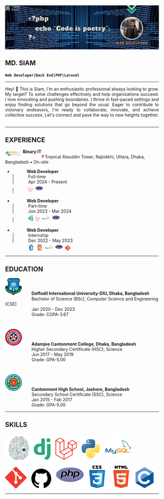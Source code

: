 ![Banner](imgs/banner.gif)  

## __MD. SIAM__  
**`Web Developer|Back End|PHP|Laravel`**  
___

<div style="text-align: justify;">
Hey! 👋 This is Siam, I'm an enthusiastic professional always looking to grow. My target? To solve challenges effectively and help organizations succeed. I love innovating and pushing boundaries. I thrive in fast-paced settings and enjoy finding solutions that go beyond the usual. Eager to contribute to visionary endeavors, I'm ready to collaborate, innovate, and achieve collective success. Let's connect and pave the way to new heights together.
</div><br>

___
## EXPERIENCE

<img align="left" alt="binary-it" width="50px;" src="imgs/logo.png" style="margin-top:8px;">&nbsp;&nbsp;__Binary IT__  
&nbsp;&nbsp;&nbsp;&nbsp;&nbsp;&nbsp;&nbsp;&nbsp;&nbsp;&nbsp;&nbsp;&nbsp;&nbsp;&nbsp;&nbsp;&nbsp;&nbsp;<img alt="location_bar" width="13px;" src="imgs/location_bar.png">Tropical Alauddin Tower, Rajlokkhi, Uttara, Dhaka, Bangladesh • On-site  

- &nbsp;&nbsp;&nbsp;&nbsp;&nbsp;&nbsp;&nbsp;&nbsp;&nbsp;&nbsp;&nbsp;&nbsp;__Web Developer__  
|&nbsp;&nbsp;&nbsp;&nbsp;&nbsp;&nbsp;&nbsp;&nbsp;&nbsp;&nbsp;&nbsp;&nbsp;Full-time  
|&nbsp;&nbsp;&nbsp;&nbsp;&nbsp;&nbsp;&nbsp;&nbsp;&nbsp;&nbsp;&nbsp;&nbsp;Apr 2024 - Present  
|&nbsp;&nbsp;&nbsp;&nbsp;&nbsp;&nbsp;&nbsp;&nbsp;&nbsp;&nbsp;&nbsp;&nbsp;<img alt="laravel" width="15px;" src="imgs/laravel.png">&nbsp;&nbsp;<img alt="php" width="25px;" src="imgs/php-original.svg"><br><br>
- &nbsp;&nbsp;&nbsp;&nbsp;&nbsp;&nbsp;&nbsp;&nbsp;&nbsp;&nbsp;&nbsp;&nbsp;__Web Developer__  
|&nbsp;&nbsp;&nbsp;&nbsp;&nbsp;&nbsp;&nbsp;&nbsp;&nbsp;&nbsp;&nbsp;&nbsp;Part-time  
|&nbsp;&nbsp;&nbsp;&nbsp;&nbsp;&nbsp;&nbsp;&nbsp;&nbsp;&nbsp;&nbsp;&nbsp;Jun 2023 - Mar 2024  
|&nbsp;&nbsp;&nbsp;&nbsp;&nbsp;&nbsp;&nbsp;&nbsp;&nbsp;&nbsp;&nbsp;&nbsp;<img alt="django" width="15px;" src="imgs/django.svg">&nbsp;&nbsp;<img alt="laravel" width="15px;" src="imgs/laravel.png">&nbsp;&nbsp;<img alt="mysql" width="25px;" src="imgs/mysql-original-wordmark.svg">&nbsp;&nbsp;<img alt="php" width="25px;" src="imgs/php-original.svg"><br><br>
- &nbsp;&nbsp;&nbsp;&nbsp;&nbsp;&nbsp;&nbsp;&nbsp;&nbsp;&nbsp;&nbsp;&nbsp;__Web Developer__  
|&nbsp;&nbsp;&nbsp;&nbsp;&nbsp;&nbsp;&nbsp;&nbsp;&nbsp;&nbsp;&nbsp;&nbsp;Internship  
|&nbsp;&nbsp;&nbsp;&nbsp;&nbsp;&nbsp;&nbsp;&nbsp;&nbsp;&nbsp;&nbsp;&nbsp;Dec 2022 - May 2023  
&nbsp;&nbsp;&nbsp;&nbsp;&nbsp;&nbsp;&nbsp;&nbsp;&nbsp;&nbsp;&nbsp;&nbsp;&nbsp;<img alt="css" width="20px;" src="imgs/css3-original-wordmark.svg">&nbsp;&nbsp;<img alt="html" width="20px;" src="imgs/html5-original-wordmark.svg">&nbsp;&nbsp;<img alt="mysql" width="25px;" src="imgs/mysql-original-wordmark.svg">&nbsp;&nbsp;<img alt="php" width="25px;" src="imgs/php-original.svg">&nbsp;&nbsp;<img alt="git" width="18px;" src="imgs/git-scm-icon.svg">
___

## EDUCATION
<img alt="diu" width="55px;" src="imgs/diu_logo.png" style="margin-top:">&nbsp;&nbsp;&nbsp;&nbsp;&nbsp;&nbsp;&nbsp;&nbsp;__Daffodil International University-DIU, Dhaka, Bangladesh__  
&nbsp;&nbsp;&nbsp;&nbsp;&nbsp;&nbsp;&nbsp;&nbsp;&nbsp;&nbsp;&nbsp;&nbsp;&nbsp;&nbsp;&nbsp;&nbsp;&nbsp;&nbsp;&nbsp;&nbsp;&nbsp;&nbsp;Bachelor of Science (BSc), Computer Science and Engineering (CSE)  
&nbsp;&nbsp;&nbsp;&nbsp;&nbsp;&nbsp;&nbsp;&nbsp;&nbsp;&nbsp;&nbsp;&nbsp;&nbsp;&nbsp;&nbsp;&nbsp;&nbsp;&nbsp;&nbsp;&nbsp;&nbsp;&nbsp;Jan 2020 - Dec 2023  
&nbsp;&nbsp;&nbsp;&nbsp;&nbsp;&nbsp;&nbsp;&nbsp;&nbsp;&nbsp;&nbsp;&nbsp;&nbsp;&nbsp;&nbsp;&nbsp;&nbsp;&nbsp;&nbsp;&nbsp;&nbsp;&nbsp;Grade: CGPA-3.67  <br>
#
<img alt="acc" width="55px;" src="imgs/ACC_logo.png" style="margin-top:">&nbsp;&nbsp;&nbsp;&nbsp;&nbsp;&nbsp;&nbsp;&nbsp;__Adamjee Cantonment College, Dhaka, Bangladesh__  
&nbsp;&nbsp;&nbsp;&nbsp;&nbsp;&nbsp;&nbsp;&nbsp;&nbsp;&nbsp;&nbsp;&nbsp;&nbsp;&nbsp;&nbsp;&nbsp;&nbsp;&nbsp;&nbsp;&nbsp;&nbsp;&nbsp;Higher Secondary Certificate (HSC), Science  
&nbsp;&nbsp;&nbsp;&nbsp;&nbsp;&nbsp;&nbsp;&nbsp;&nbsp;&nbsp;&nbsp;&nbsp;&nbsp;&nbsp;&nbsp;&nbsp;&nbsp;&nbsp;&nbsp;&nbsp;&nbsp;&nbsp;Jun 2017 - May 2019  
&nbsp;&nbsp;&nbsp;&nbsp;&nbsp;&nbsp;&nbsp;&nbsp;&nbsp;&nbsp;&nbsp;&nbsp;&nbsp;&nbsp;&nbsp;&nbsp;&nbsp;&nbsp;&nbsp;&nbsp;&nbsp;&nbsp;Grade: GPA-5.00  <br>
#
<img alt="chsj" width="55px;" src="imgs/CHSJ_logo.png" style="margin-top:">&nbsp;&nbsp;&nbsp;&nbsp;&nbsp;&nbsp;&nbsp;&nbsp;__Cantonment High School, Jashore, Bangladesh__  
&nbsp;&nbsp;&nbsp;&nbsp;&nbsp;&nbsp;&nbsp;&nbsp;&nbsp;&nbsp;&nbsp;&nbsp;&nbsp;&nbsp;&nbsp;&nbsp;&nbsp;&nbsp;&nbsp;&nbsp;&nbsp;&nbsp;Secondary School Certificate (SSC), Science  
&nbsp;&nbsp;&nbsp;&nbsp;&nbsp;&nbsp;&nbsp;&nbsp;&nbsp;&nbsp;&nbsp;&nbsp;&nbsp;&nbsp;&nbsp;&nbsp;&nbsp;&nbsp;&nbsp;&nbsp;&nbsp;&nbsp;Jan 2015 - Fab 2017  
&nbsp;&nbsp;&nbsp;&nbsp;&nbsp;&nbsp;&nbsp;&nbsp;&nbsp;&nbsp;&nbsp;&nbsp;&nbsp;&nbsp;&nbsp;&nbsp;&nbsp;&nbsp;&nbsp;&nbsp;&nbsp;&nbsp;Grade: GPA-5.00


___

## SKILLS

<img alt="deep learnig" width="90px;" src="imgs/DL_logo.png" style="margin-top:">
<img alt="django" width="55px;" src="imgs/django.svg" style="margin-top:">&nbsp;&nbsp;&nbsp;
<img alt="laravel" width="70px;" src="imgs/laravel.png" style="margin-top:">&nbsp;
<img alt="python" width="75px;" src="imgs/python-original.svg" style="margin-top:">&nbsp;&nbsp;
<img alt="mysql" width="85px;" src="imgs/mysql-original-wordmark.svg" style="margin-top:">&nbsp;&nbsp;&nbsp;&nbsp;
<img alt="git" width="70px;" src="imgs/git-scm-icon.svg" style="margin-top:">&nbsp;&nbsp;&nbsp;
<img alt="github" width="65px;" src="imgs/github.svg" style="margin-top:">&nbsp;&nbsp;&nbsp;
<img alt="php" width="90px;" src="imgs/php-original.svg" style="margin-top:">&nbsp;
<img alt="css" width="75px;" src="imgs/css3-original-wordmark.svg" style="margin-top:">
<img alt="html" width="75px;" src="imgs/html5-original-wordmark.svg" style="margin-top:">
<img alt="c" width="70px;" src="imgs/c-original.svg" style="margin-top:">

___
